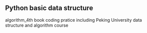 ## Python basic data structure 

algorithm_4th book coding pratice including Peking University data structure and algorithm course
